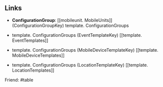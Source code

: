 ## Links

- **ConfigurationGroup**: [[mobileunit. MobileUnits]] (ConfigurationGroupKey) template. ConfigurationGroups

- template. ConfigurationGroups (EventTemplateKey) [[template. EventTemplates]]

- template. ConfigurationGroups (MobileDeviceTemplateKey) [[template. MobileDeviceTemplates]]

- template. ConfigurationGroups (LocationTemplateKey) [[template. LocationTemplates]]


Friend: #table